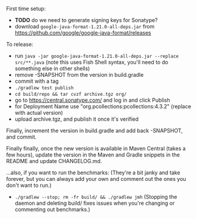 First time setup:

- **TODO** do we need to generate signing keys for Sonatype?
- download `google-java-format-1.21.0-all-deps.jar` from https://github.com/google/google-java-format/releases

To release:

- run `java -jar google-java-format-1.21.0-all-deps.jar --replace src/**.java` (note this uses Fish Shell syntax, you'll need to do something else in other shells)
- remove -SNAPSHOT from the version in build.gradle
- commit with a tag
- `./gradlew test publish`
- `cd build/repo && tar cvzf archive.tgz org/`
- go to https://central.sonatype.com/ and log in and click Publish
- for Deployment Name use "org.pcollections:pcollections:4.3.2" (replace with actual version)
- upload archive.tgz, and publish it once it's verified

Finally, increment the version in build.gradle and add back -SNAPSHOT, and commit.

Finally finally, once the new version is available in Maven Central (takes a few hours), update the version in the Maven and Gradle snippets in the README and update CHANGELOG.md.

…also, if you want to run the benchmarks:
(They're a bit janky and take forever, but you can always add your own and comment out the ones you don't want to run.)

- `./gradlew --stop; rm -fr build/ && ./gradlew jmh`
  (Stopping the daemon and deleting build/ fixes issues when you're changing or commenting out benchmarks.)
